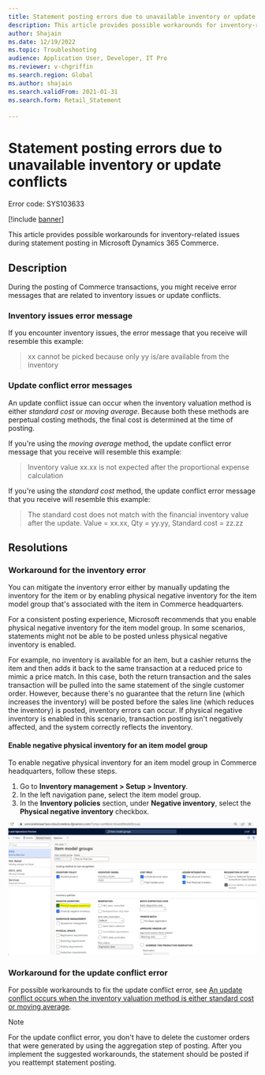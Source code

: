 ```yaml
---
title: Statement posting errors due to unavailable inventory or update conflicts
description: This article provides possible workarounds for inventory-related issues during statement posting in Microsoft Dynamics 365 Commerce.
author: Shajain
ms.date: 12/19/2022
ms.topic: Troubleshooting
audience: Application User, Developer, IT Pro
ms.reviewer: v-chgriffin
ms.search.region: Global
ms.author: shajain
ms.search.validFrom: 2021-01-31
ms.search.form: Retail_Statement

---
```


# Statement posting errors due to unavailable inventory or update conflicts
Error code: SYS103633

[!include [banner](../../includes/banner.md)]

This article provides possible workarounds for inventory-related issues during statement posting in Microsoft Dynamics 365 Commerce.

## Description

During the posting of Commerce transactions, you might receive error messages that are related to inventory issues or update conflicts.

### Inventory issues error message

If you encounter inventory issues, the error message that you receive will resemble this example:

> xx cannot be picked because only yy is/are available from the inventory

### Update conflict error messages

An update conflict issue can occur when the inventory valuation method is either *standard cost* or *moving average*. Because both these methods are perpetual costing methods, the final cost is determined at the time of posting.

If you're using the *moving average* method, the update conflict error message that you receive will resemble this example:

> Inventory value xx.xx is not expected after the proportional expense calculation

If you're using the *standard cost* method, the update conflict error message that you receive will resemble this example:

> The standard cost does not match with the financial inventory value after the update. Value = xx.xx, Qty = yy.yy, Standard cost = zz.zz

## Resolutions

### Workaround for the inventory error

You can mitigate the inventory error either by manually updating the inventory for the item or by enabling physical negative inventory for the item model group that's associated with the item in Commerce headquarters.

For a consistent posting experience, Microsoft recommends that you enable physical negative inventory for the item model group. In some scenarios, statements might not be able to be posted unless physical negative inventory is enabled.

For example, no inventory is available for an item, but a cashier returns the item and then adds it back to the same transaction at a reduced price to mimic a price match. In this case, both the return transaction and the sales transaction will be pulled into the same statement of the single customer order. However, because there's no guarantee that the return line (which increases the inventory) will be posted before the sales line (which reduces the inventory) is posted, inventory errors can occur. If physical negative inventory is enabled in this scenario, transaction posting isn't negatively affected, and the system correctly reflects the inventory.

#### Enable negative physical inventory for an item model group

To enable negative physical inventory for an item model group in Commerce headquarters, follow these steps.

1. Go to **Inventory management \> Setup \> Inventory**.
1. In the left navigation pane, select the item model group.
1. In the **Inventory policies** section, under **Negative inventory**, select the **Physical negative inventory** checkbox.

![Physical negative inventory enabled.](./media/Physical_Negative_Inventory.png)

### Workaround for the update conflict error

For possible workarounds to fix the update conflict error, see [An update conflict occurs when the inventory valuation method is either standard cost or moving average](/troubleshoot/dynamics-365/supply-chain/costing/update-conflict-standard-cost-moving-average-inventory-valuation).

> [!NOTE]
> For the update conflict error, you don't have to delete the customer orders that were generated by using the aggregation step of posting. After you implement the suggested workarounds, the statement should be posted if you reattempt statement posting.
